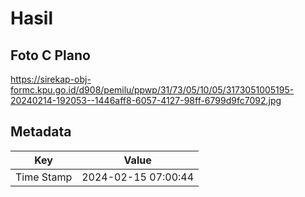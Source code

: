 # Hasil

## Foto C Plano

https://sirekap-obj-formc.kpu.go.id/d908/pemilu/ppwp/31/73/05/10/05/3173051005195-20240214-192053--1446aff8-6057-4127-98ff-6799d9fc7092.jpg


## Metadata

| Key        | Value               |
| ---------- | ------------------- |
| Time Stamp | 2024-02-15 07:00:44 |



